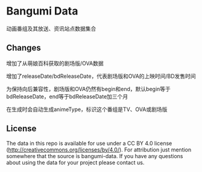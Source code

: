 # Bangumi Data

动画番组及其放送、资讯站点数据集合

## Changes

增加了从萌娘百科获取的剧场版/OVA数据

增加了releaseDate/bdReleaseDate，代表剧场版和OVA的上映时间/BD发售时间

为保持向后兼容性，剧场版和OVA仍然有begin和end，默认begin等于bdReleaseDate，end等于bdReleaseDate加三个月

在生成时会自动生成animeType，标识这个番组是TV、OVA或剧场版

## License

The data in this repo is available for use under a CC BY 4.0 license (http://creativecommons.org/licenses/by/4.0/). For attribution just mention somewhere that the source is bangumi-data. If you have any questions about using the data for your project please contact us.
